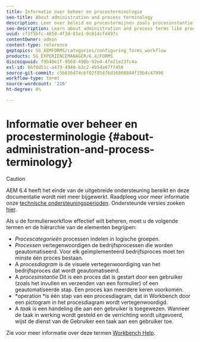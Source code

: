 ```yaml
---
title: Informatie over beheer en procesterminologie
seo-title: About administration and process terminology
description: Leer over beleid en procestermijnen zoals procesinstantie, procesdiagram en verrichting.
seo-description: Learn about administration and process terms like process instance, process diagram and operation.
uuid: cf3f5bfc-4650-4f3d-81e1-9c814cfd497c
contentOwner: admin
content-type: reference
geptopics: SG_AEMFORMS/categories/configuring_forms_workflow
products: SG_EXPERIENCEMANAGER/6.4/FORMS
discoiquuid: f9b40e1f-956d-498b-92e4-4fe21e23fc4a
exl-id: 86f8d51c-a479-4940-b3c2-4b54a67f7450
source-git-commit: c5b816d74c6f02f85476d16868844f39b4c47996
workflow-type: tm+mt
source-wordcount: '216'
ht-degree: 0%

---
```


# Informatie over beheer en procesterminologie {#about-administration-and-process-terminology}

>[!CAUTION]
>
>AEM 6.4 heeft het einde van de uitgebreide ondersteuning bereikt en deze documentatie wordt niet meer bijgewerkt. Raadpleeg voor meer informatie onze [technische ondersteuningsperioden](https://helpx.adobe.com/support/programs/eol-matrix.html). Ondersteunde versies zoeken [hier](https://experienceleague.adobe.com/docs/).

Als u de formulierworkflow effectief wilt beheren, moet u de volgende termen en de hiërarchie van de elementen begrijpen:

* *Procescategorieën* processen indelen in logische groepen.
* *Processen* vertegenwoordigen de bedrijfsprocessen die worden geautomatiseerd. Voor elk geïmplementeerd bedrijfsproces moet ten minste één proces bestaan.
* A *procesdiagram* is de visuele vertegenwoordiging van het bedrijfsproces dat wordt geautomatiseerd.
* A *procesinstantie* Dit is een proces dat is gestart door een gebruiker (zoals het invullen en verzenden van een formulier) of een geautomatiseerde stap. Een proces kan meerdere keren voorkomen.
* *operation *is één stap van een procesdiagram, dat in Workbench door een pictogram in het procesdiagram wordt vertegenwoordigd.
* A *taak* is een handeling die aan een gebruiker is toegewezen. Wanneer de taak in werking wordt gesteld en de verrichting wordt uitgevoerd, wijst de dienst van de Gebruiker een taak aan een gebruiker toe.

Zie voor meer informatie over deze termen [Workbench Help](https://www.adobe.com/go/learn_aemforms_workbench_63).

